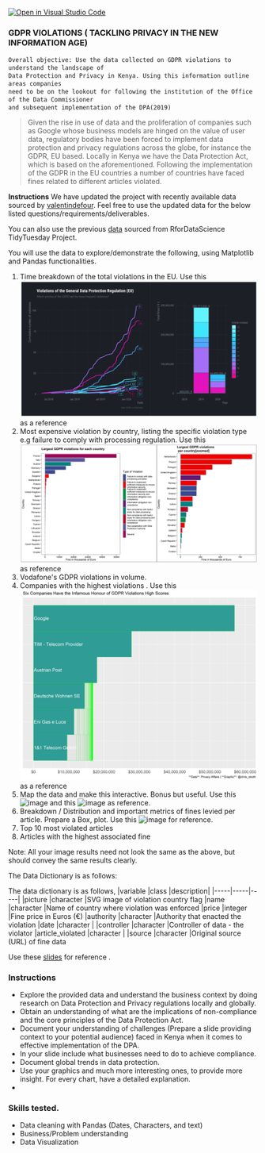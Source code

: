 [![Open in Visual Studio Code](https://classroom.github.com/assets/open-in-vscode-2e0aaae1b6195c2367325f4f02e2d04e9abb55f0b24a779b69b11b9e10269abc.svg)](https://classroom.github.com/online_ide?assignment_repo_id=15347178&assignment_repo_type=AssignmentRepo)
### GDPR VIOLATIONS ( TACKLING PRIVACY IN THE NEW INFORMATION AGE) 

```
Overall objective: Use the data collected on GDPR violations to understand the landscape of
Data Protection and Privacy in Kenya. Using this information outline areas companies 
need to be on the lookout for following the institution of the Office of the Data Commissioner 
and subsequent implementation of the DPA(2019)
```

>Given the rise in use of data and the proliferation of companies such as Google whose business models are hinged on the value of user data, regulatory bodies have been forced to implement data protection and privacy regulations across the globe, for instance the GDPR, EU based. Locally in Kenya we have the Data Protection Act, which is based on the aforementioned. 
Following the implementation  of the GDPR in the EU countries a number of countries have faced fines related to different articles violated. 

**Instructions**
We have updated the project with recently available data sourced by [valentindefour](https://www.kaggle.com/datasets/valentindefour/gdpr-fines-referential). Feel free to use the updated data for the below listed questions/requirements/deliverables.

You can also use the previous [data](https://raw.githubusercontent.com/rfordatascience/tidytuesday/master/data/2020/2020-04-21/gdpr_violations.tsv) sourced from RforDataScience TidyTuesday Project. 

You will use the data to explore/demonstrate the following, using Matplotlib and Pandas functionalities. 
1. Time breakdown of the total violations in the EU. Use this ![image](https://github.com/mcsiple/tidytuesday/blob/master/2020/GDPR.png) as a reference 
2.  Most expensive violation by country, listing the specific violation type e.g failure to comply with processing regulation. Use this ![image](https://raw.githubusercontent.com/okothchristopher/tidy_tuesday_data_exploration/master/2020_week_17_GDPR_violations/gdpr_fines.png) as reference 
3. Vodafone's GDPR violations in volume. 
4. Companies with the highest violations . Use this ![image](https://raw.githubusercontent.com/okothchristopher/tidy_tuesday_data_exploration/master/2020_week_17_GDPR_violations/gdpr_for_top_companies4.png) as a reference 
5. Map the data and make this interactive. Bonus but useful. Use this ![image](https://twitter.com/philmassicotte/status/1253460460239761411/photo/1)  and this ![image](https://pbs.twimg.com/media/EWNsLw_XsAERssZ?format=png&name=small) as reference. 
6. Breakdown / Distribution and important metrics of fines levied per article. Prepare a Box, plot. Use this ![image](https://juliasilge.com/blog/gdpr-violations/index_files/figure-html/unnamed-chunk-5-1.png) for reference. 
7. Top 10 most violated articles 
8. Articles with the highest associated fine 

Note: All your image results need not look the same as the above, but should convey the same results clearly. 

The Data Dictionary is as follows:


The data dictionary is as follows, 
|variable |class |description|
|-----|-----|-----|
|picture |character	|SVG image of violation country flag
|name |character |Name of country where violation was enforced
|price |integer |Fine price in Euros (€)
|authority |character |Authority that enacted the violation
|date |character |
|controller |character |Controller of data - the violator
|article_violated	 |character |
|source |character |Original source (URL) of fine data


Use these [slides](https://drive.google.com/file/d/137f1_p0TWv6K6pnZrF7LRp8AYh9v15jN/view?usp=sharing) for reference . 
### Instructions 
- Explore the provided data and understand the business context by doing research on Data Protection and Privacy regulations locally and globally. 
- Obtain an understanding of what are the implications of non-compliance and the core principles of the Data Protection Act. 
- Document your understanding of challenges (Prepare a slide providing context to your potential audience) faced in Kenya when it comes to effective implementation of the DPA. 
- In your slide include what businesses need to do to achieve compliance. 
- Document global trends in data protection. 
- Use your graphics and much more interesting ones, to provide more insight. For every chart, have a detailed explanation. 
- 
### Skills tested. 
- Data cleaning with Pandas (Dates, Characters, and text)
- Business/Problem understanding
- Data Visualization




